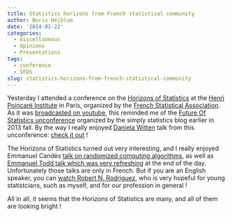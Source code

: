 ```yaml
---
title: Statistics horizons from French statistical community
author: Boris Hejblum
date: '2014-01-22'
categories:
  - miscellaneous
  - Opinions
  - Presentations
tags:
  - conference
  - SFDS
slug: statistics-horizons-from-french-statistical-community
---
```


Yesterday I attended a conference on the [Horizons of Statistics](http://horizons.sfds.asso.fr/) at the [Henri Poincaré Institute](http://www.ihp.fr/en) in Paris, organized by the [French Statistical Association](http://www.sfds.asso.fr/). As it was [broadcasted on youtube](http://www.youtube.com/playlist?list=PL9kd4mpdvWcAqVoyH3EGUlBefEfwlTYdP), this reminded me of the [Future Of Statistics unconference](http://simplystatistics.org/unconference/) organized by the simply statistics blog earlier in 2013 fall. By the way I really enjoyed [Daniela Witten](http://www.biostat.washington.edu/%7Edwitten/) talk from this unconference: [check it out](http://www.youtube.com/watch?v=Y4UJjzuYjfM#t=695) !

The Horizons of Statistics turned out very interesting, and I really enjoyed Emmanuel Candès [talk on randomized computing algorithms](http://www.youtube.com/watch?v=gUmB5V5rCSg&list=PL9kd4mpdvWcAqVoyH3EGUlBefEfwlTYdP&index=2), as well as [Emmanuel Todd ](http://en.wikipedia.org/wiki/Emmanuel_Todd)[talk which was very refreshing](http://www.youtube.com/watch?v=1am5nf9Ponc&list=PL9kd4mpdvWcAqVoyH3EGUlBefEfwlTYdP&index=6) at the end of the day. Unfortunately those talks are only in French. But if you are an English speaker, you can [watch Robert N. Rodriguez](http://www.youtube.com/watch?list=PL9kd4mpdvWcAqVoyH3EGUlBefEfwlTYdP&feature=player_detailpage&v=ikHuTb3BUD0#t=110), who is very hopeful for young statistcians, such as myself, and for our profession in general !

All in all, it seems that the Horizons of Statistics are many, and all of them are looking bright !
